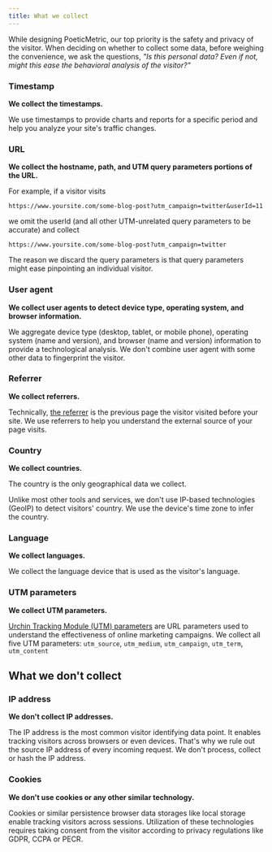```yaml
---
title: What we collect
---
```


While designing PoeticMetric, our top priority is the safety and privacy of the visitor. When deciding on whether to collect some data, before weighing the convenience, we ask the questions, *"Is this personal data? Even if not, might this ease the behavioral analysis of the visitor?"*

### Timestamp

**We collect the timestamps.**

We use timestamps to provide charts and reports for a specific period and help you analyze your site's traffic changes.

### URL

**We collect the hostname, path, and UTM query parameters portions of the URL.**

For example, if a visitor visits

```
https://www.yoursite.com/some-blog-post?utm_campaign=twitter&userId=11
```

we omit the userId (and all other UTM-unrelated query parameters to be accurate) and collect

```
https://www.yoursite.com/some-blog-post?utm_campaign=twitter
```

The reason we discard the query parameters is that query parameters might ease pinpointing an individual visitor.

### User agent

**We collect user agents to detect device type, operating system, and browser information.**

We aggregate device type (desktop, tablet, or mobile phone), operating system (name and version), and browser (name and version) information to provide a technological analysis. We don't combine user agent with some other data to fingerprint the visitor.

### Referrer

**We collect referrers.**

Technically, [the referrer](https://en.wikipedia.org/wiki/HTTP_referer) is the previous page the visitor visited before your site. We use referrers to help you understand the external source of your page visits.

### Country

**We collect countries.**

The country is the only geographical data we collect.

Unlike most other tools and services, we don't use IP-based technologies (GeoIP) to detect visitors' country. We use the device's time zone to infer the country.

### Language

**We collect languages.**

We collect the language device that is used as the visitor's language.

### UTM parameters

**We collect UTM parameters.**

[Urchin Tracking Module (UTM) parameters](https://en.wikipedia.org/wiki/UTM_parameters) are URL parameters used to understand the effectiveness of online marketing campaigns. We collect all five UTM parameters: `utm_source`, `utm_medium`, `utm_campaign`, `utm_term`, `utm_content`

## What we don't collect

### IP address

**We don't collect IP addresses.**

The IP address is the most common visitor identifying data point. It enables tracking visitors across browsers or even devices. That's why we rule out the source IP address of every incoming request. We don't process, collect or hash the IP address.

### Cookies

**We don't use cookies or any other similar technology.**

Cookies or similar persistence browser data storages like local storage enable tracking visitors across sessions. Utilization of these technologies requires taking consent from the visitor according to privacy regulations like GDPR, CCPA or PECR.
